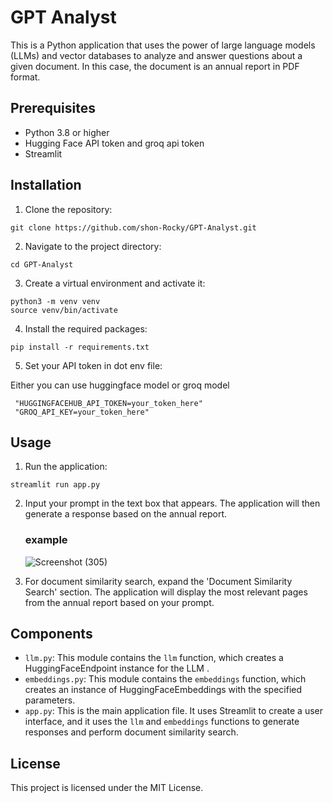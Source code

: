 # GPT Analyst

This is a Python application that uses the power of large language models (LLMs) and vector databases to analyze and answer questions about a given document. In this case, the document is an annual report in PDF format.

## Prerequisites

- Python 3.8 or higher
- Hugging Face API token and groq api token
- Streamlit

## Installation

1. Clone the repository:

```
git clone https://github.com/shon-Rocky/GPT-Analyst.git
```

2. Navigate to the project directory:

```
cd GPT-Analyst
```

3. Create a virtual environment and activate it:

```
python3 -m venv venv
source venv/bin/activate
```

4. Install the required packages:

```
pip install -r requirements.txt
```

5. Set your API token in dot env file:

Either you can use huggingface model or groq model
```
 "HUGGINGFACEHUB_API_TOKEN=your_token_here" 
 "GROQ_API_KEY=your_token_here"

```

## Usage

1. Run the application:

```
streamlit run app.py
```

2. Input your prompt in the text box that appears. The application will then generate a response based on the annual report.

   ### example
   ![Screenshot (305)](https://github.com/shon-Rocky/Annual-report-analyst-/assets/140310009/50b935f9-812b-4df3-87c6-ea9c9d889f31)


3. For document similarity search, expand the 'Document Similarity Search' section. The application will display the most relevant pages from the annual report based on your prompt.

## Components

- `llm.py`: This module contains the `llm` function, which creates a HuggingFaceEndpoint instance for the  LLM .
- `embeddings.py`: This module contains the `embeddings` function, which creates an instance of HuggingFaceEmbeddings with the specified parameters.
- `app.py`: This is the main application file. It uses Streamlit to create a user interface, and it uses the `llm` and `embeddings` functions to generate responses and perform document similarity search.

## License

This project is licensed under the MIT License.
